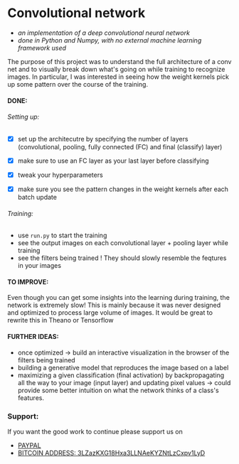# Convolutional network
- _an implementation of a deep convolutional neural network_     
- _done in Python and Numpy, with no external machine learning framework used_    



The purpose of this project was to understand the full architecture of a conv net and to visually break down what's going on while training to recognize images. In particular, I was interested in seeing how the weight kernels pick up some pattern over the course of the training.

#### DONE:

###### Setting up:    
- [x] set up the architecutre by specifying the number of layers (convolutional, pooling, fully connected (FC) and final (classify) layer)
- [x] make sure to use an FC layer as your last layer before classifying
- [x] tweak your hyperparameters      
- [x] make sure you see the pattern changes in the weight kernels after each batch update      
 

###### Training:    
- use ```run.py``` to start the training
- see the output images on each convolutional layer + pooling layer while training
- see the filters being trained ! They should slowly resemble the feqtures in your images


#### TO IMPROVE:
Even though you can get some insights into the learning during training, the network is extremely slow!
This is mainly because it was never designed and optimized to process large volume of images.
It would be great to rewrite this in Theano or Tensorflow


#### FURTHER IDEAS:
- once optimized -> build an interactive visualization in the browser of the filters being trained
- building a generative model that reproduces the image based on a label
- maximizing a given classification (final activation) by backpropagating all the way to your image (input layer) and updating pixel values -> could provide some better intuition on what the network thinks of a class's features.




### Support:

If you want the good work to continue please support us on

* [PAYPAL](https://www.paypal.me/ishandutta2007)
* [BITCOIN ADDRESS: 3LZazKXG18Hxa3LLNAeKYZNtLzCxpv1LyD](https://www.coinbase.com/join/5a8e4a045b02c403bc3a9c0c)
